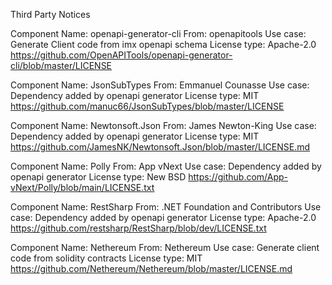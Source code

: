 Third Party Notices

Component Name: openapi-generator-cli
From: openapitools
Use case: Generate Client code from imx openapi schema
License type: Apache-2.0 https://github.com/OpenAPITools/openapi-generator-cli/blob/master/LICENSE

Component Name: JsonSubTypes
From: Emmanuel Counasse
Use case: Dependency added by openapi generator 
License type: MIT https://github.com/manuc66/JsonSubTypes/blob/master/LICENSE

Component Name: Newtonsoft.Json
From: James Newton-King
Use case: Dependency added by openapi generator 
License type: MIT https://github.com/JamesNK/Newtonsoft.Json/blob/master/LICENSE.md

Component Name: Polly
From: App vNext
Use case: Dependency added by openapi generator 
License type: New BSD https://github.com/App-vNext/Polly/blob/main/LICENSE.txt

Component Name: RestSharp
From: .NET Foundation and Contributors
Use case: Dependency added by openapi generator 
License type: Apache-2.0 https://github.com/restsharp/RestSharp/blob/dev/LICENSE.txt

Component Name: Nethereum
From: Nethereum
Use case: Generate client code from solidity contracts
License type: MIT https://github.com/Nethereum/Nethereum/blob/master/LICENSE.md